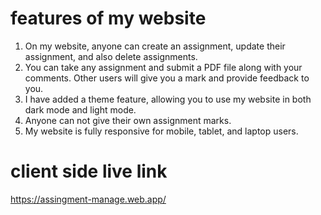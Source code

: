 # features of my website
1. On my website, anyone can create an assignment, update their assignment, and also delete assignments.
2. You can take any assignment and submit a PDF file along with your comments. Other users will give you a mark and provide feedback to you.
3. I have added a theme feature, allowing you to use my website in both dark mode and light mode.
4. Anyone can not give their own assignment marks.
5. My website is fully responsive for mobile, tablet, and laptop users.


# client side live link
https://assingment-manage.web.app/